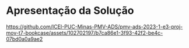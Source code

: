 # Apresentação da Solução



https://github.com/ICEI-PUC-Minas-PMV-ADS/pmv-ads-2023-1-e3-proj-mov-t7-bookcase/assets/102702197/b7ca86e1-3f93-42f2-be4c-07bd0a0a9ae2

